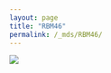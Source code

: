 ```yaml
---
layout: page
title: "RBM46"
permalink: /_mds/RBM46/
---
```


![](../../algns0/N1_5HSAA089522_aln_report.png?raw=true)
